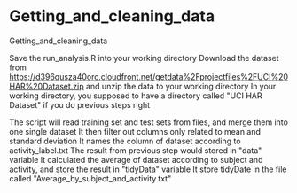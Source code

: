 Getting_and_cleaning_data
=========================

Getting_and_cleaning_data

Save the run_analysis.R into your working directory
Download the dataset from https://d396qusza40orc.cloudfront.net/getdata%2Fprojectfiles%2FUCI%20HAR%20Dataset.zip  and unzip the data to your working directory
In your working directory, you supposed to have a directory called "UCI HAR Dataset" if you do previous steps right

The script will read training set and test sets from files, and merge them into one single dataset
It then filter out columns only related to mean and standard deviation
It names the column of dataset according to activity_label.txt
The result from previous step would stored in "data" variable
It calculated the average of dataset according to subject and activity, and store the result in "tidyData" variable 
It store tidyDate in the file called "Average_by_subject_and_activity.txt"
